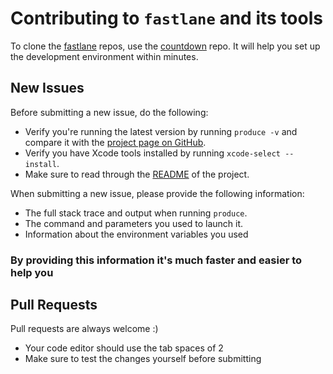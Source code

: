 # Contributing to `fastlane` and its tools

To clone the [fastlane](https://fastlane.tools) repos, use the [countdown](https://github.com/fastlane/countdown) repo. It will help you set up the development environment within minutes.

## New Issues

Before submitting a new issue, do the following:

- Verify you're running the latest version by running `produce -v` and compare it with the [project page on GitHub](https://github.com/fastlane/fastlane/tree/master/produce).
- Verify you have Xcode tools installed by running `xcode-select --install`.
- Make sure to read through the [README](https://github.com/fastlane/fastlane/tree/master/produce) of the project.


When submitting a new issue, please provide the following information:

- The full stack trace and output when running `produce`.
- The command and parameters you used to launch it.
- Information about the environment variables you used

### By providing this information it's much faster and easier to help you


## Pull Requests

Pull requests are always welcome :) 

- Your code editor should use the tab spaces of 2
- Make sure to test the changes yourself before submitting

